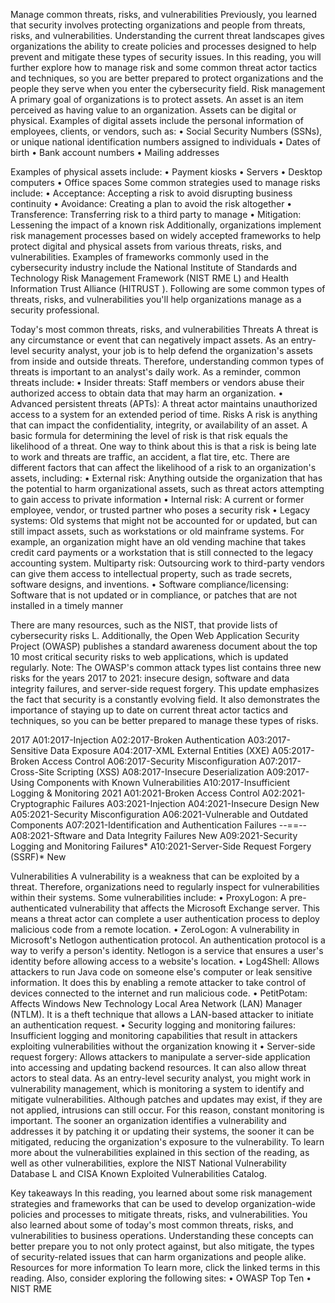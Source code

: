 Manage common threats, risks, and vulnerabilities
Previously, you learned that security involves protecting organizations and people from threats, risks, and vulnerabilities. Understanding the current threat landscapes gives organizations the ability to create policies and processes designed to help prevent and mitigate these types of security issues. In this reading, you will further explore how to manage risk and some common threat actor tactics and techniques, so you are better prepared to protect organizations and the people they serve when you enter the cybersecurity field.
Risk management
A primary goal of organizations is to protect assets. An asset is an item perceived as having value to an organization.
Assets can be digital or physical. Examples of digital assets include the personal information of employees, clients, or vendors, such as:
• Social Security Numbers (SSNs), or unique national identification numbers assigned to individuals
• Dates of birth
• Bank account numbers
• Mailing addresses

Examples of physical assets include:
• Payment kiosks
• Servers
• Desktop computers
• Office spaces
Some common strategies used to manage risks include:
• Acceptance: Accepting a risk to avoid disrupting business continuity
• Avoidance: Creating a plan to avoid the risk altogether
• Transference: Transferring risk to a third party to manage
• Mitigation: Lessening the impact of a known risk
Additionally, organizations implement risk management processes based on widely accepted frameworks to help protect digital and physical assets from various threats, risks, and vulnerabilities. Examples of frameworks commonly used in the cybersecurity industry include the National Institute of Standards and Technology Risk Management Framework (NIST RME L) and Health Information Trust Alliance (HITRUST ).
Following are some common types of threats, risks, and vulnerabilities you'll help organizations manage as a security professional.

Today's most common threats, risks, and vulnerabilities
Threats
A threat is any circumstance or event that can negatively impact assets. As an entry-level security analyst, your job is to help defend the organization's assets from inside and outside threats. Therefore, understanding common types of threats is important to an analyst's daily work. As a reminder, common threats include:
• Insider threats: Staff members or vendors abuse their authorized access to obtain data that may harm an organization.
• Advanced persistent threats (APTs): A threat actor maintains unauthorized access to a system for an extended period of time.
Risks
A risk is anything that can impact the confidentiality, integrity, or availability of an asset. A basic formula for determining the level of risk is that risk equals the likelihood of a threat. One way to think about this is that a risk is being late to work and threats are traffic, an accident, a flat tire, etc.
There are different factors that can affect the likelihood of a risk to an organization's assets, including:
• External risk: Anything outside the organization that has the potential to harm organizational assets, such as threat actors attempting to gain access to private information
• Internal risk: A current or former employee, vendor, or trusted partner who poses a security risk
• Legacy systems: Old systems that might not be accounted for or updated, but can still impact assets, such as workstations or old mainframe systems. For example, an organization might have an old vending machine that takes credit card payments or a workstation that is still connected to the legacy accounting system.
Multiparty risk: Outsourcing work to third-party vendors can give them access to intellectual property, such as
trade secrets, software designs, and inventions.
• Software compliance/licensing: Software that is not updated or in compliance, or patches that are not installed in a timely manner

There are many resources, such as the NIST, that provide lists of cybersecurity risks L. Additionally, the Open Web Application Security Project (OWASP) publishes a standard awareness document about the top 10 most critical security risks to web applications, which is updated regularly.
Note: The OWASP's common attack types list contains three new risks for the years 2017 to 2021: insecure design, software and data integrity failures, and server-side request forgery. This update emphasizes the fact that security is a constantly evolving field. It also demonstrates the importance of staying up to date on current threat actor tactics and techniques, so you can be better prepared to manage these types of risks.

2017
A01:2017-Injection
A02:2017-Broken Authentication
A03:2017-Sensitive Data Exposure
A04:2017-XML External Entities (XXE)
A05:2017-Broken Access Control
A06:2017-Security Misconfiguration
A07:2017-Cross-Site Scripting (XSS)
A08:2017-Insecure Deserialization
A09:2017-Using Components with Known
Vulnerabilities
A10:2017-Insufficient Logging & Monitoring
2021
A01:2021-Broken Access Control
A02:2021-Cryptographic Failures
A03:2021-Injection
A04:2021-Insecure Design New
A05:2021-Security Misconfiguration
A06:2021-Vulnerable and Outdated Components
A07:2021-Identification and Authentication Failures
--==-- A08:2021-Sftware and Data Integrity Failures New
A09:2021-Security Logging and Monitoring Failures*
A10:2021-Server-Side Request Forgery (SSRF)* New

Vulnerabilities
A vulnerability is a weakness that can be exploited by a threat. Therefore, organizations need to regularly inspect for vulnerabilities within their systems. Some vulnerabilities include:
• ProxyLogon: A pre-authenticated vulnerability that affects the Microsoft Exchange server. This means a threat actor can complete a user authentication process to deploy malicious code from a remote location.
• ZeroLogon: A vulnerability in Microsoft's Netlogon authentication protocol. An authentication protocol is a way to verify a person's identity. Netlogon is a service that ensures a user's identity before allowing access to a website's location.
• Log4Shell: Allows attackers to run Java code on someone else's computer or leak sensitive information. It does this by enabling a remote attacker to take control of devices connected to the internet and run malicious code.
• PetitPotam: Affects Windows New Technology Local Area Network (LAN) Manager (NTLM). It is a theft technique that allows a LAN-based attacker to initiate an authentication request.
• Security logging and monitoring failures: Insufficient logging and monitoring capabilities that result in attackers exploiting vulnerabilities without the organization knowing it
• Server-side request forgery: Allows attackers to manipulate a server-side application into accessing and updating backend resources. It can also allow threat actors to steal data.
As an entry-level security analyst, you might work in vulnerability management, which is monitoring a system to identify and mitigate vulnerabilities. Although patches and updates may exist, if they are not applied, intrusions can still occur. For this reason, constant monitoring is important. The sooner an organization identifies a vulnerability and addresses it by patching it or updating their systems, the sooner it can be mitigated, reducing the organization's exposure to the vulnerability.
To learn more about the vulnerabilities explained in this section of the reading, as well as other vulnerabilities, explore the NIST National Vulnerability Database L and CISA Known Exploited Vulnerabilities Catalog.

Key takeaways
In this reading, you learned about some risk management strategies and frameworks that can be used to develop organization-wide policies and processes to mitigate threats, risks, and vulnerabilities. You also learned about some of today's most common threats, risks, and vulnerabilities to business operations. Understanding these concepts can better prepare you to not only protect against, but also mitigate, the types of security-related issues that can harm organizations and people alike.
Resources for more information
To learn more, click the linked terms in this reading. Also, consider exploring the following sites:
• OWASP Top Ten 
• NIST RME 